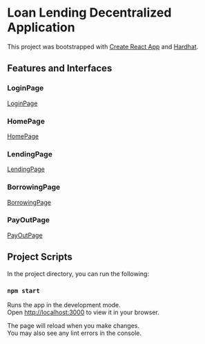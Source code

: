 # Loan Lending Decentralized Application

This project was bootstrapped with [Create React App](https://github.com/facebook/create-react-app) and [Hardhat](https://hardhat.org/).

## Features and Interfaces
### LoginPage
[LoginPage](src/assets/Loginpage.png)

### HomePage
[HomePage](src/assets/HomePage.png)

### LendingPage
[LendingPage](src/assets/LendingPage%20(1).png)

### BorrowingPage
[BorrowingPage](src/assets/BorrowPage.png)

### PayOutPage
[PayOutPage](src/assets/PayoutPage.png)

## Project Scripts

In the project directory, you can run the following:

### `npm start`

Runs the app in the development mode.\
Open [http://localhost:3000](http://localhost:3000) to view it in your browser.

The page will reload when you make changes.\
You may also see any lint errors in the console.

